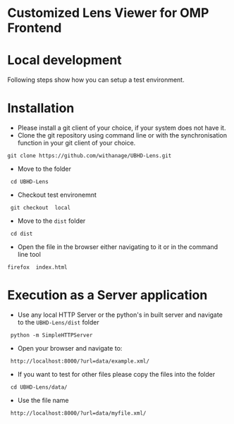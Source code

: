Customized Lens Viewer for OMP Frontend
========
# Local development
Following steps show how you can setup a test environment.
# Installation
 * Please install a git  client of your choice,  if your system does not have it.
 * Clone the  git repository using command line or with the synchronisation function in your git client of your choice.
 ```
 git clone https://github.com/withanage/UBHD-Lens.git
 ```
 * Move to the folder
 ```
  cd UBHD-Lens
 ```
 * Checkout test environemnt
 ```
  git checkout  local
 ```
 * Move to the `dist` folder 
 ```
  cd dist
 ```
 * Open the file in the browser either navigating to it or in the command line tool
 ```
 firefox  index.html
 ```
 

# Execution  as a Server application

 * Use any local HTTP Server or the python's in built server and navigate to the `UBHD-Lens/dist` folder
 ```
  python -m SimpleHTTPServer
 ```
 * Open your browser and navigate to:
 ```
  http://localhost:8000/?url=data/example.xml/
 ```
 * If you want to test for other files please copy the files into the folder 
 ```
  cd UBHD-Lens/data/
 ```
 * Use the file name
 ```
  http://localhost:8000/?url=data/myfile.xml/
 ```
 
 




